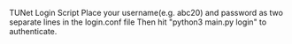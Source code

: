 TUNet Login Script
Place your username(e.g. abc20) and password as two separate lines in the login.conf file 
Then hit "python3 main.py login" to authenticate.
